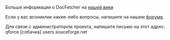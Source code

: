Больше информации о DocFetcher на [нашей вики](https://docfetcher.sourceforge.net/wiki/doku.php)

Если у вас возниклик какие-либо вопросы, напишите на нашем [форуме](https://sourceforge.net/projects/docfetcher/forums/forum/702424).

Для связи с администратором проекта, напишите письмо на этот адрес:
qforce [собачка] users.souceforge.net
